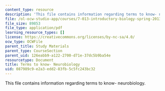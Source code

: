 ```yaml
---
content_type: resource
description: 'This file contains information regarding terms to know- neurobiology. '
file: /ol-ocw-studio-app/courses/7-013-introductory-biology-spring-2013/087989c9e2a3edd283fb5c5fc243bc32_MIT7_013S12_Neurobiology.pdf
file_size: 89853
file_type: application/pdf
learning_resource_types: []
license: https://creativecommons.org/licenses/by-nc-sa/4.0/
ocw_type: OCWFile
parent_title: Study Materials
parent_type: CourseSection
parent_uid: 126eabb9-a122-2700-d71e-37dc5b9ba54e
resourcetype: Document
title: Terms to know- Neurobiology
uid: 087989c9-e2a3-edd2-83fb-5c5fc243bc32
---
```

This file contains information regarding terms to know- neurobiology. 